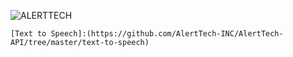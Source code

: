 ![ALERTTECH](http://alerttech.net/wp-content/uploads/2015/04/AlertTech_logo_340_156-300x138.png)

 	[Text to Speech]:(https://github.com/AlertTech-INC/AlertTech-API/tree/master/text-to-speech)
